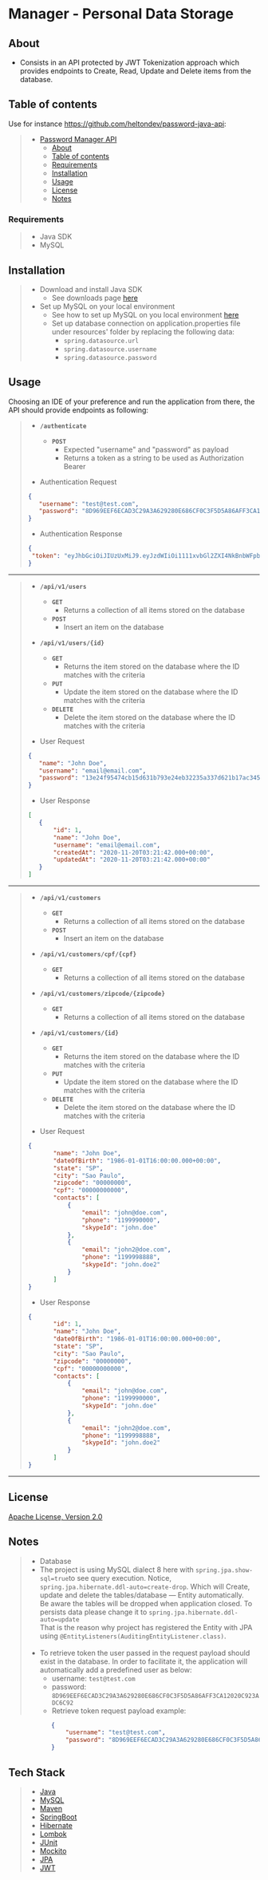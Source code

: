 # Manager - Personal Data Storage

## About

* Consists in an API protected by JWT Tokenization approach which provides endpoints to Create, Read, Update and Delete items from the database. 

## Table of contents

Use for instance <https://github.com/heltondev/password-java-api>:

> * [Password Manager API](#title--repository-name)
>   * [About](#about)
>   * [Table of contents](#table-of-contents)
>   * [Requirements](#requirements)
>   * [Installation](#installation)
>   * [Usage](#usage)
>   * [License](#license)
>   * [Notes](#notes)

### Requirements

> * Java SDK
> * MySQL

## Installation
> * Download and install Java SDK
>   * See downloads page [here](https://www.oracle.com/java/technologies/javase-jdk15-downloads.html)
> * Set up MySQL on your local environment
>   * See how to set up MySQL on you local environment [here](<https://dev.mysql.com/doc/mysql-getting-started/en/>)
>   * Set up database connection on application.properties file under resources' folder by replacing the following data:
>       *  `spring.datasource.url`
>       *  `spring.datasource.username`
>       *  `spring.datasource.password`

## Usage
Choosing an IDE of your preference and run the application from there, the API should provide endpoints as following:

> * <b>`/authenticate`</b>
>   * <b>`POST`</b>
>       * Expected "username" and "password" as payload
>       * Returns a token as a string to be used as Authorization Bearer
>
> * Authentication Request
> ```json
> {
>    "username": "test@test.com",
>    "password": "8D969EEF6ECAD3C29A3A629280E686CF0C3F5D5A86AFF3CA12020C923ADC6C92"
> }
>```
> * Authentication Response
> ```json 
> {
>  "token": "eyJhbGciOiJIUzUxMiJ9.eyJzdWIiOi1111xvbGl2ZXI4NkBnbWFpbC5jb20iLCJleHAiOjE2MDU5MTM1OTcsImlhdCI6MTYwNTg5NTU5N30.vikg4oNGZaXB9K4F31N12N6C76JCgAhX106Ii91qT4I-0d0-L1_fQLCRK0dESBQmmQE6LWdcNvN9O-fQyLH5fQ"
> }
> ```
---
> * <b>`/api/v1/users`</b>
>   * <b>`GET`</b>
>       * Returns a collection of all items stored on the database
>   * <b>`POST`</b>
>       * Insert an item on the database
>
> * <b>`/api/v1/users/{id}`</b>
>   * <b>`GET`</b>
>       * Returns the item stored on the database where the ID matches with the criteria
>   * <b>`PUT`</b>
>       * Update the item stored on the database where the ID matches with the criteria
>   * <b>`DELETE`</b>
>       * Delete the item stored on the database where the ID matches with the criteria
> * User Request
> ```json
> {
>    "name": "John Doe",
>    "username": "email@email.com",
>    "password": "13e24f95474cb15d631b793e24eb32235a337d621b17ac34587ffb2ddee6c132"
> }
>```
> * User Response
> ```json 
> [
>    {
>        "id": 1,
>        "name": "John Doe",
>        "username": "email@email.com",
>        "createdAt": "2020-11-20T03:21:42.000+00:00",
>        "updatedAt": "2020-11-20T03:21:42.000+00:00"
>    }
> ]
> ```
---
> * <b>`/api/v1/customers`</b>
>   * <b>`GET`</b>
>       * Returns a collection of all items stored on the database
>   * <b>`POST`</b>
>       * Insert an item on the database
>
> * <b>`/api/v1/customers/cpf/{cpf}`</b>
>   * <b>`GET`</b>
>       * Returns a collection of all items stored on the database
> * <b>`/api/v1/customers/zipcode/{zipcode}`</b>
>   * <b>`GET`</b>
>       * Returns a collection of all items stored on the database
> * <b>`/api/v1/customers/{id}`</b>
>   * <b>`GET`</b>
>       * Returns the item stored on the database where the ID matches with the criteria
>   * <b>`PUT`</b>
>       * Update the item stored on the database where the ID matches with the criteria
>   * <b>`DELETE`</b>
>       * Delete the item stored on the database where the ID matches with the criteria
> * User Request
> ```json
> {
>        "name": "John Doe",
>        "dateOfBirth": "1986-01-01T16:00:00.000+00:00",
>        "state": "SP",
>        "city": "Sao Paulo",
>        "zipcode": "00000000",
>        "cpf": "00000000000",
>        "contacts": [
>            {
>                "email": "john@doe.com",
>                "phone": "1199990000",
>                "skypeId": "john.doe"
>            },
>            {
>                "email": "john2@doe.com",
>                "phone": "1199998888",
>                "skypeId": "john.doe2"
>            }
>        ]
> }
>```
> * User Response
> ```json
> {
>        "id": 1,
>        "name": "John Doe",
>        "dateOfBirth": "1986-01-01T16:00:00.000+00:00",
>        "state": "SP",
>        "city": "Sao Paulo",
>        "zipcode": "00000000",
>        "cpf": "00000000000",
>        "contacts": [
>            {
>                "email": "john@doe.com",
>                "phone": "1199990000",
>                "skypeId": "john.doe"
>            },
>            {
>                "email": "john2@doe.com",
>                "phone": "1199998888",
>                "skypeId": "john.doe2"
>            }
>        ]
> }
>```
---
## License
[Apache License, Version 2.0](http://www.apache.org/licenses/LICENSE-2.0.html)

## Notes
> * Database
>  * The project is using MySQL dialect 8 here with `spring.jpa.show-sql=true`to see query execution. Notice, `spring.jpa.hibernate.ddl-auto=create-drop`. 
Which will Create, update and delete the tables/database — Entity automatically. <br>
Be aware the tables will be dropped when application closed. To persists data please change it to `spring.jpa.hibernate.ddl-auto=update`<br>
That is the reason why project has registered the Entity with JPA using `@EntityListeners(AuditingEntityListener.class)`.
<br><br>
>  * To retrieve token the user passed in the request payload should exist in the database. In order to facilitate it, the application will automatically add a predefined user as below:
>       * username: `test@test.com`
>       * password: `8D969EEF6ECAD3C29A3A629280E686CF0C3F5D5A86AFF3CA12020C923ADC6C92`
>       * Retrieve token request payload example:
```json
            {
                "username": "test@test.com",
                "password": "8D969EEF6ECAD3C29A3A629280E686CF0C3F5D5A86AFF3CA12020C923ADC6C92"
            }
```

## Tech Stack
> * [Java](https://www.java.com/en/download/help/index.html)
> * [MySQL](https://www.mysql.com/)
> * [Maven](https://maven.apache.org/)
> * [SpringBoot](https://spring.io/projects/spring-boot)
> * [Hibernate](https://hibernate.org/)
> * [Lombok](https://projectlombok.org/)
> * [JUnit](https://junit.org/junit5/)
> * [Mockito](https://site.mockito.org/)
> * [JPA](https://spring.io/projects/spring-data-jpa)
> * [JWT](https://jwt.io/)